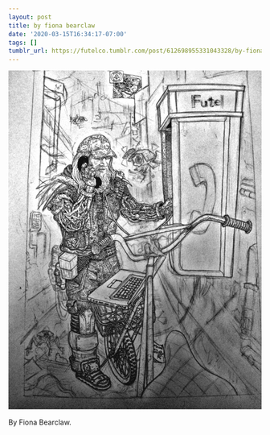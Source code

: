 ```yaml
---
layout: post
title: by fiona bearclaw
date: '2020-03-15T16:34:17-07:00'
tags: []
tumblr_url: https://futelco.tumblr.com/post/612698955331043328/by-fiona-bearclaw
---
```

 ![](/images/blog/4736bace00d3d1d6c26ca2399cb83be33223b0e0.jpg)  

By Fiona Bearclaw.

